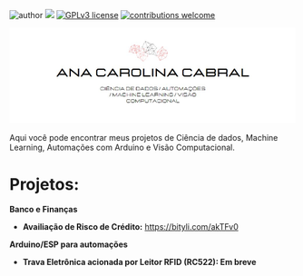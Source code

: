
![author](https://img.shields.io/badge/author-anacarolinaz-red.svg) [![](https://img.shields.io/badge/python-3.7+-blue.svg)](https://www.python.org/downloads/release/python-365/) [![GPLv3 license](https://img.shields.io/badge/License-GPLv3-blue.svg)](http://perso.crans.org/besson/LICENSE.html) [![contributions welcome](https://img.shields.io/badge/contributions-welcome-brightgreen.svg?style=flat)](https://github.com/carlosfab/data_science/issues)

<p align="center">
</p>

<img src="bannergit.jpg">

<p>Aqui você pode encontrar meus projetos de Ciência de dados, Machine Learning, Automações com Arduino e Visão Computacional.</p>

<b><h1>Projetos:</h1></b>

**Banco e Finanças**

* **Availiação de Risco de Crédito:** https://bityli.com/akTFv0

**Arduino/ESP para automações**

* **Trava Eletrônica acionada por Leitor RFID (RC522): Em breve**
